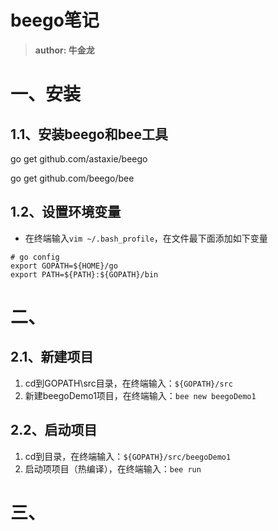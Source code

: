 # beego笔记

> **author: 牛金龙**



# 一、安装

## 1.1、安装beego和bee工具

go get github.com/astaxie/beego

go get github.com/beego/bee

## 1.2、设置环境变量

- 在终端输入`vim ~/.bash_profile`，在文件最下面添加如下变量

```
# go config
export GOPATH=${HOME}/go
export PATH=${PATH}:${GOPATH}/bin
```





# 二、

## 2.1、新建项目

1. cd到GOPATH\src目录，在终端输入：`${GOPATH}/src`
2. 新建beegoDemo1项目，在终端输入：`bee new beegoDemo1`

## 2.2、启动项目

1. cd到目录，在终端输入：`${GOPATH}/src/beegoDemo1`
2. 启动项项目（热编译），在终端输入：`bee run`





# 三、